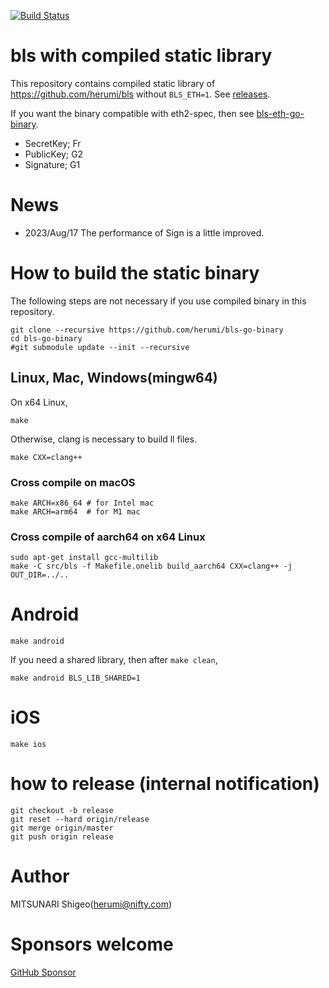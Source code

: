 [![Build Status](https://github.com/herumi/bls-go-binary/actions/workflows/main.yml/badge.svg)](https://github.com/herumi/bls-go-binary/actions/workflows/main.yml)

# bls with compiled static library

This repository contains compiled static library of https://github.com/herumi/bls without `BLS_ETH=1`.
See [releases](https://github.com/herumi/bls-go-binary/releases/).

If you want the binary compatible with eth2-spec, then see [bls-eth-go-binary](https://github.com/herumi/bls-eth-go-binary).

* SecretKey; Fr
* PublicKey; G2
* Signature; G1

# News
- 2023/Aug/17 The performance of Sign is a little improved.

# How to build the static binary
The following steps are not necessary if you use compiled binary in this repository.

```
git clone --recursive https://github.com/herumi/bls-go-binary
cd bls-go-binary
#git submodule update --init --recursive
```

## Linux, Mac, Windows(mingw64)
On x64 Linux,
```
make
```

Otherwise, clang is necessary to build ll files.
```
make CXX=clang++
```

### Cross compile on macOS

```
make ARCH=x86_64 # for Intel mac
make ARCH=arm64  # for M1 mac
```

### Cross compile of aarch64 on x64 Linux

```
sudo apt-get install gcc-multilib
make -C src/bls -f Makefile.onelib build_aarch64 CXX=clang++ -j OUT_DIR=../..
```

# Android
```
make android
```

If you need a shared library, then after `make clean`,

```
make android BLS_LIB_SHARED=1
```

# iOS
```
make ios
```

# how to release (internal notification)
```
git checkout -b release
git reset --hard origin/release
git merge origin/master
git push origin release
```

# Author

MITSUNARI Shigeo(herumi@nifty.com)

# Sponsors welcome
[GitHub Sponsor](https://github.com/sponsors/herumi)

